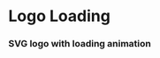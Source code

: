 # Logo Loading
### SVG logo with loading animation
<!-- See [demo](https://mrjasonweaver.github.io/logo-loading/) -->

<!-- ![alt text](./logo-loading.gif "SVG logo with loading animation") -->
